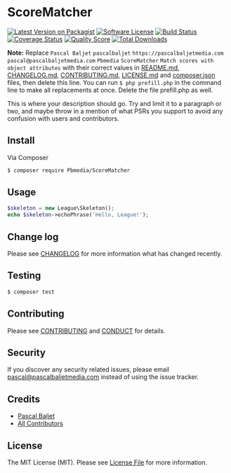 # ScoreMatcher

[![Latest Version on Packagist][ico-version]][link-packagist]
[![Software License][ico-license]](LICENSE.md)
[![Build Status][ico-travis]][link-travis]
[![Coverage Status][ico-scrutinizer]][link-scrutinizer]
[![Quality Score][ico-code-quality]][link-code-quality]
[![Total Downloads][ico-downloads]][link-downloads]

**Note:** Replace ```Pascal Baljet``` ```pascalbaljet``` ```https://pascalbaljetmedia.com``` ```pascal@pascalbaljetmedia.com``` ```Pbmedia``` ```ScoreMatcher``` ```Match scores with object attributes``` with their correct values in [README.md](README.md), [CHANGELOG.md](CHANGELOG.md), [CONTRIBUTING.md](CONTRIBUTING.md), [LICENSE.md](LICENSE.md) and [composer.json](composer.json) files, then delete this line. You can run `$ php prefill.php` in the command line to make all replacements at once. Delete the file prefill.php as well.

This is where your description should go. Try and limit it to a paragraph or two, and maybe throw in a mention of what
PSRs you support to avoid any confusion with users and contributors.

## Install

Via Composer

``` bash
$ composer require Pbmedia/ScoreMatcher
```

## Usage

``` php
$skeleton = new League\Skeleton();
echo $skeleton->echoPhrase('Hello, League!');
```

## Change log

Please see [CHANGELOG](CHANGELOG.md) for more information what has changed recently.

## Testing

``` bash
$ composer test
```

## Contributing

Please see [CONTRIBUTING](CONTRIBUTING.md) and [CONDUCT](CONDUCT.md) for details.

## Security

If you discover any security related issues, please email pascal@pascalbaljetmedia.com instead of using the issue tracker.

## Credits

- [Pascal Baljet][link-author]
- [All Contributors][link-contributors]

## License

The MIT License (MIT). Please see [License File](LICENSE.md) for more information.

[ico-version]: https://img.shields.io/packagist/v/Pbmedia/ScoreMatcher.svg?style=flat-square
[ico-license]: https://img.shields.io/badge/license-MIT-brightgreen.svg?style=flat-square
[ico-travis]: https://img.shields.io/travis/Pbmedia/ScoreMatcher/master.svg?style=flat-square
[ico-scrutinizer]: https://img.shields.io/scrutinizer/coverage/g/Pbmedia/ScoreMatcher.svg?style=flat-square
[ico-code-quality]: https://img.shields.io/scrutinizer/g/Pbmedia/ScoreMatcher.svg?style=flat-square
[ico-downloads]: https://img.shields.io/packagist/dt/Pbmedia/ScoreMatcher.svg?style=flat-square

[link-packagist]: https://packagist.org/packages/Pbmedia/ScoreMatcher
[link-travis]: https://travis-ci.org/Pbmedia/ScoreMatcher
[link-scrutinizer]: https://scrutinizer-ci.com/g/Pbmedia/ScoreMatcher/code-structure
[link-code-quality]: https://scrutinizer-ci.com/g/Pbmedia/ScoreMatcher
[link-downloads]: https://packagist.org/packages/Pbmedia/ScoreMatcher
[link-author]: https://github.com/pascalbaljet
[link-contributors]: ../../contributors
